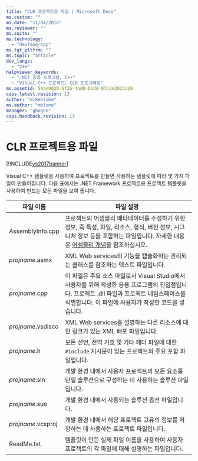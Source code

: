 ```yaml
---
title: "CLR 프로젝트용 파일 | Microsoft Docs"
ms.custom: ""
ms.date: "11/04/2016"
ms.reviewer: ""
ms.suite: ""
ms.technology: 
  - "devlang-cpp"
ms.tgt_pltfrm: ""
ms.topic: "article"
dev_langs: 
  - "C++"
helpviewer_keywords: 
  - ".NET 응용 프로그램, C++"
  - "Visual C++ 프로젝트, CLR 프로그래밍"
ms.assetid: 59ae9020-5f26-4ad0-bbdd-97c2e2023a20
caps.latest.revision: 13
author: "mikeblome"
ms.author: "mblome"
manager: "ghogen"
caps.handback.revision: 13
---
```

# CLR 프로젝트용 파일
[!INCLUDE[vs2017banner](../assembler/inline/includes/vs2017banner.md)]

Visual C\+\+ 템플릿을 사용하여 프로젝트를 만들면 사용하는 템플릿에 따라 몇 가지 파일이 만들어집니다.  다음 표에서는 .NET Framework 프로젝트용 프로젝트 템플릿을 사용하여 만드는 모든 파일을 보여 줍니다.  
  
|파일 이름|파일 설명|  
|-----------|-----------|  
|AssemblyInfo.cpp|프로젝트의 어셈블리 메타데이터를 수정하기 위한 정보, 즉 특성, 파일, 리소스, 형식, 버전 정보, 시그니처 정보 등을 포함하는 파일입니다.  자세한 내용은 [어셈블리 개념](../Topic/Assembly%20Contents.md)을 참조하십시오.|  
|*projname*.asmx|XML Web services의 기능을 캡슐화하는 관리되는 클래스를 참조하는 텍스트 파일입니다.|  
|*projname*.cpp|이 파일은 주요 소스 파일로서 Visual Studio에서 사용자를 위해 작성한 응용 프로그램의 진입점입니다.  프로젝트 .dll 파일과 프로젝트 네임스페이스를 식별합니다.  이 파일에 사용자가 작성한 코드를 넣습니다.|  
|*projname*.vsdisco|XML Web services를 설명하는 다른 리소스에 대한 링크가 있는 XML 배포 파일입니다.|  
|*projname*.h|모든 선언, 전역 기호 및 기타 헤더 파일에 대한 `#include` 지시문이 있는 프로젝트의 주요 포함 파일입니다.|  
|*projname*.sln|개발 환경 내에서 사용자 프로젝트의 모든 요소를 단일 솔루션으로 구성하는 데 사용하는 솔루션 파일입니다.|  
|*projname*.suo|개발 환경 내에서 사용되는 솔루션 옵션 파일입니다.|  
|*projname*.vcxproj|개발 환경 내에서 해당 프로젝트 고유의 정보를 저장하는 데 사용하는 프로젝트 파일입니다.|  
|ReadMe.txt|템플릿이 만든 실제 파일 이름을 사용하여 사용자 프로젝트의 각 파일에 대해 설명하는 파일입니다.|